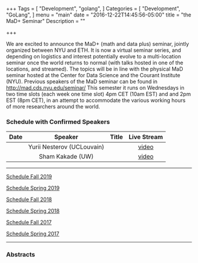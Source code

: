+++
Tags = [
  "Development",
  "golang",
]
Categories = [
  "Development",
  "GoLang",
]
menu = "main"
date = "2016-12-22T14:45:56-05:00"
title = "the MaD+ Seminar"
Description = ""

+++

We are excited to announce the MaD+ (math and data plus) seminar, jointly organized between NYU and ETH. It is now a virtual seminar series, and depending on logistics and interest potentially evolve to a multi-location seminar once the world returns to normal (with talks hosted in one of the locations, and streamed). The topics will be in line with the physical MaD seminar hosted at the Center for Data Science and the Courant Institute (NYU). Previous speakers of the MaD seminar can be found in http://mad.cds.nyu.edu/seminar/
This semester it runs on Wednesdays in two time slots (each week one time slot) 4pm CET (10am EST) and and 2pm EST (8pm CET), in an attempt to accommodate the various working hours of more researchers around the world.

### Schedule with Confirmed Speakers


| Date        | Speaker       | Title | Live Stream
| ----------- |:-------------:|:-----------:|:-----------:|
|  | Yurii Nesterov (UCLouvain) | | [video](https://nyursc.hosted.panopto.com/Panopto/Pages/Viewer.aspx?id=d7afc0e0-2db7-447c-aa9a-ab5a012e9490) |
|  | Sham Kakade (UW) | | [video](https://nyursc.hosted.panopto.com/Panopto/Pages/Viewer.aspx?id=0156958e-5254-4489-849a-ab5a012ef6e6) |


---

[Schedule Fall 2019](https://mathsanddatanyu.github.io/website/seminar_fall2019/)

[Schedule Spring 2019](https://mathsanddatanyu.github.io/website/seminar_spring2019/)

[Schedule Fall 2018](https://mathsanddatanyu.github.io/website/seminar_fall2018/)

[Schedule Spring 2018](https://mathsanddatanyu.github.io/website/seminar_spring2018/)

[Schedule Fall 2017](https://mathsanddatanyu.github.io/website/seminar_fall2017/)

[Schedule Spring 2017](https://mathsanddatanyu.github.io/website/seminar_spring2017/)

---
### Abstracts


